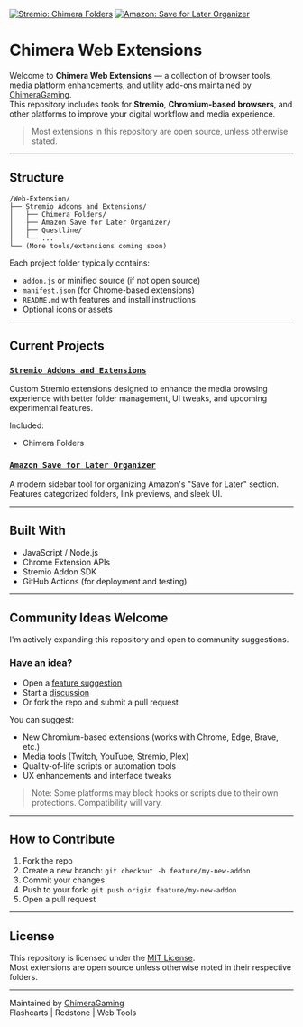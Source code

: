 [![Stremio: Chimera Folders](https://img.shields.io/badge/Stremio-Chimera%20Folders-5E3A87?style=for-the-badge&logo=stremio&logoColor=white)](https://github.com/ChimeraGaming/Chromium-Based-Web-Extensions/tree/main/Stremio%20Addons%20and%20Extensions/Chimera%20Folders)
[![Amazon: Save for Later Organizer](https://img.shields.io/badge/Amazon-Save%20for%20Later%20Organizer-FF9900?style=for-the-badge&logo=amazon&logoColor=white)](https://github.com/ChimeraGaming/Chromium-Based-Web-Extensions/tree/main/Amazon%20Save%20for%20Later%20Organizer)

# Chimera Web Extensions

Welcome to **Chimera Web Extensions** — a collection of browser tools, media platform enhancements, and utility add-ons maintained by [ChimeraGaming](https://github.com/ChimeraGaming).  
This repository includes tools for **Stremio**, **Chromium-based browsers**, and other platforms to improve your digital workflow and media experience.

> Most extensions in this repository are open source, unless otherwise stated.

---

## Structure

```plaintext
/Web-Extension/
├── Stremio Addons and Extensions/
│   ├── Chimera Folders/
│   ├── Amazon Save for Later Organizer/
│   ├── Questline/
│   └── ...
└── (More tools/extensions coming soon)
```

Each project folder typically contains:
- `addon.js` or minified source (if not open source)
- `manifest.json` (for Chrome-based extensions)
- `README.md` with features and install instructions
- Optional icons or assets

---

## Current Projects

### [`Stremio Addons and Extensions`](./Stremio%20Addons%20and%20Extensions)

Custom Stremio extensions designed to enhance the media browsing experience with better folder management, UI tweaks, and upcoming experimental features.

Included:
- Chimera Folders

### [`Amazon Save for Later Organizer`](./Amazon%20Save%20for%20Later%20Organizer)

A modern sidebar tool for organizing Amazon's "Save for Later" section. Features categorized folders, link previews, and sleek UI.

---

## Built With

- JavaScript / Node.js  
- Chrome Extension APIs  
- Stremio Addon SDK  
- GitHub Actions (for deployment and testing)

---

## Community Ideas Welcome

I'm actively expanding this repository and open to community suggestions.

### Have an idea?
- Open a [feature suggestion](https://github.com/ChimeraGaming/Web-Extension/issues/new?labels=enhancement&template=feature_request.md)
- Start a [discussion](https://github.com/ChimeraGaming/Web-Extension/discussions)
- Or fork the repo and submit a pull request

You can suggest:
- New Chromium-based extensions (works with Chrome, Edge, Brave, etc.)
- Media tools (Twitch, YouTube, Stremio, Plex)  
- Quality-of-life scripts or automation tools  
- UX enhancements and interface tweaks

> Note: Some platforms may block hooks or scripts due to their own protections. Compatibility will vary.

---

## How to Contribute

1. Fork the repo  
2. Create a new branch: `git checkout -b feature/my-new-addon`  
3. Commit your changes  
4. Push to your fork: `git push origin feature/my-new-addon`  
5. Open a pull request

---

## License

This repository is licensed under the [MIT License](./LICENSE).  
Most extensions are open source unless otherwise noted in their respective folders.

---

Maintained by [ChimeraGaming](https://github.com/ChimeraGaming)  
Flashcarts | Redstone | Web Tools
